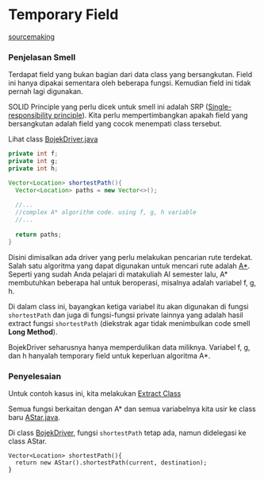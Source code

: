 # Temporary Field

[sourcemaking](https://sourcemaking.com/refactoring/smells/temporary-field)

### Penjelasan Smell

Terdapat field yang bukan bagian dari data class yang bersangkutan. Field ini hanya dipakai sementara oleh beberapa fungsi. Kemudian field ini tidak pernah lagi digunakan.

SOLID Principle yang perlu dicek untuk smell ini adalah SRP ([Single-responsibility principle](https://en.wikipedia.org/wiki/Single-responsibility_principle)). Kita perlu mempertimbangkan apakah field yang bersangkutan adalah field yang cocok menempati class tersebut.

Lihat class [BojekDriver.java](before/BojekDriver.java)
```java
private int f;
private int g;
private int h;

Vector<Location> shortestPath(){
  Vector<Location> paths = new Vector<>();
  
  //...
  //complex A* algorithm code. using f, g, h variable
  //...
  
  return paths;
}
```

Disini dimisalkan ada driver yang perlu melakukan pencarian rute terdekat. Salah satu algoritma yang dapat digunakan untuk mencari rute adalah [A*](https://en.wikipedia.org/wiki/A*_search_algorithm). Seperti yang sudah Anda pelajari di matakuliah AI semester lalu, A* membutuhkan beberapa hal untuk beroperasi, misalnya adalah variabel f, g, h. 

Di dalam class ini, bayangkan ketiga variabel itu akan digunakan di fungsi `shortestPath` dan juga di fungsi-fungsi private lainnya yang adalah hasil extract fungsi `shortestPath` (diekstrak agar tidak menimbulkan code smell **Long Method**).

BojekDriver seharusnya hanya memperdulikan data miliknya. Variabel f, g, dan h hanyalah temporary field untuk keperluan algoritma A*.

### Penyelesaian

Untuk contoh kasus ini, kita melakukan [Extract Class](https://sourcemaking.com/refactoring/extract-class)

Semua fungsi berkaitan dengan A* dan semua variabelnya kita usir ke class baru [AStar.java](after/AStar.java).

Di class [BojekDriver](after/BojekDriver.java), fungsi `shortestPath` tetap ada, namun didelegasi ke class AStar.

```
Vector<Location> shortestPath(){
  return new AStar().shortestPath(current, destination);
}
```
